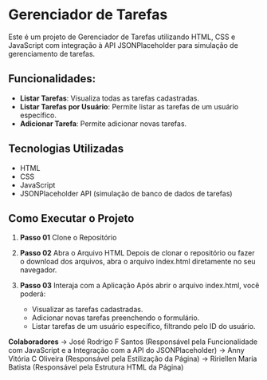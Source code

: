 # Gerenciador de Tarefas ##

Este é um projeto de Gerenciador de Tarefas utilizando HTML, CSS e JavaScript com integração à API JSONPlaceholder para simulação de gerenciamento de tarefas.

## Funcionalidades:
- **Listar Tarefas**: Visualiza todas as tarefas cadastradas.
- **Listar Tarefas por Usuário**: Permite listar as tarefas de um usuário específico.
- **Adicionar Tarefa**: Permite adicionar novas tarefas.

## Tecnologias Utilizadas
- HTML
- CSS
- JavaScript
- JSONPlaceholder API (simulação de banco de dados de tarefas)

## Como Executar o Projeto

1. **Passo 01**
   Clone o Repositório

2. **Passo 02**
   Abra o Arquivo HTML
   Depois de clonar o repositório ou fazer o download dos arquivos, abra o arquivo index.html diretamente no seu navegador.

3. **Passo 03**
   Interaja com a Aplicação
   Após abrir o arquivo index.html, você poderá:
   - Visualizar as tarefas cadastradas.
   - Adicionar novas tarefas preenchendo o formulário.
   - Listar tarefas de um usuário específico, filtrando pelo ID do usuário.

**Colaboradores**
-> José Rodrigo F Santos (Responsável pela Funcionalidade com JavaScript e a Integração com a API do JSONPlaceholder)
-> Anny Vitória C Oliveira (Responsável pela Estilização da Página)
-> Ririellen Maria Batista (Responsável pela Estrutura HTML da Página)
